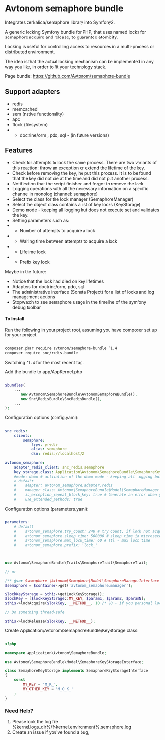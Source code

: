 Avtonom semaphore bundle
===========================

Integrates zerkalica/semaphore library into Symfony2.

A generic locking Symfony bundle for PHP, that uses named locks for semaphore acquire and release, to guarantee atomicity.

Locking is useful for controlling access to resources in a multi-process or distributed environment.

The idea is that the actual locking mechanism can be implemented in any way you like, in order to fit your technology stack.

Page bundle: https://github.com/Avtonom/semaphore-bundle

##  Support adapters
* redis
* memcached
* sem (native functionality)
* apc
* flock (filesystem)
* - doctrine/orm , pdo, sql - (in future versions)

## Features

* Check for attempts to lock the same process. There are two variants of this reaction: throw an exception or extend the lifetime of the key.
* Check before removing the key, he put this process. It is to be found that the key did not die at the time and did not put another process.
* Notification that the script finished and forgot to remove the lock.
* Logging operations with all the necessary information on a specific channel in monolog (channel: semaphore)
* Select the class for the lock manager (SemaphoreManager)
* Select the object class contains a list of key locks (KeyStorage)
* Demo mode - keeping all logging but does not execute set and validates the key.
* Setting parameters such as:
* - Number of attempts to acquire a lock
* - Waiting time between attempts to acquire a lock
* - Lifetime lock
* - Prefix key lock

Maybe in the future:
* Notice that the lock had died on key lifetimes
* Adapters for doctrine/orm, pdo, sql
* The administrative interface (Sonata Project) for a list of locks and log management actions
* Stopwatch to see semaphore usage in the timeline of the symfony debug toolbar


#### To Install

Run the following in your project root, assuming you have composer set up for your project

```sh

composer.phar require avtonom/semaphore-bundle ^1.4
composer require snc/redis-bundle
```

Switching `^1.4` for the most recent tag.

Add the bundle to app/AppKernel.php

```php

$bundles(
    ...
       new Avtonom\SemaphoreBundle\AvtonomSemaphoreBundle(),
       new Snc\RedisBundle\SncRedisBundle(),
    ...
);

```

Configuration options (config.yaml):

``` yaml

snc_redis:
    clients:
        semaphore:
            type: predis
            alias: semaphore
            dsn: redis://localhost/2

avtonom_semaphore:
    adapter_redis_client: snc_redis.semaphore
    key_storage.class: Application\Avtonom\SemaphoreBundle\SemaphoreKeyStorage
    #mode: demo # activation of the demo mode - keeping all logging but does not execute set and validates the key. 
    # default
    #    adapter: avtonom_semaphore.adapter.redis
    #    manager_class: Avtonom\SemaphoreBundle\Model\SemaphoreManager
    #    is_exception_repeat_block_key: true # Generate an error when you try to re-key block in the same process.
    #    use_extended_methods: true

```

Configuration options (parameters.yaml):

``` yaml

parameters:
    # default
    #    avtonom_semaphore.try_count: 240 # try count, if lock not acquired. 240 count * 1/2 sec (sleep wait) = 120 sec wait
    #    avtonom_semaphore.sleep_time: 500000 # sleep time in microseconds, if lock not acquired. 1.000.000 microseconds = 1 seconds
    #    avtonom_semaphore.max_lock_time: 60 # ttl - max lock time
    #    avtonom_semaphore.prefix: 'lock_'
    
```

``` php

use Avtonom\SemaphoreBundle\Traits\SemaphoreTrait\SemaphoreTrait;

// or

/** @var $semaphore \Avtonom\Semaphore\Model\SemaphoreManagerInterface */
$semaphore = $container->get('avtonom_semaphore.manager');

$lockKeyStorage = $this->getLockKeyStorage();
$lockKey = [$lockKeyStorage::MY_KEY, $param1, $param2, $paramN];
$this->lockAcquire($lockKey, __METHOD__, 10 /* 10 - if you personal lock expire time in seconds. default 60 */);

// Do something thread-safe

$this->lockRelease($lockKey, __METHOD__);

```

Create Application\Avtonom\SemaphoreBundle\KeyStorage class:

``` php

<?php

namespace Application\Avtonom\SemaphoreBundle;

use Avtonom\SemaphoreBundle\Model\SemaphoreKeyStorageInterface;

class SemaphoreKeyStorage implements SemaphoreKeyStorageInterface
{
    const
        MY_KEY = 'M_K_',
        MY_OTHER_KEY = 'M_O_K_'
    ;
}

```

### Need Help?

1. Please look the log file %kernel.logs_dir%/%kernel.environment%.semaphore.log
2. Create an issue if you've found a bug,